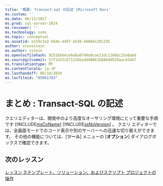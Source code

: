 ```yaml
---
title: '概要: Transact-sql の記述 |Microsoft Docs'
ms.custom: ''
ms.date: 06/13/2017
ms.prod: sql-server-2014
ms.reviewer: ''
ms.technology: ssms
ms.topic: conceptual
ms.assetid: e159c3a3-564e-4487-a538-b608dc29c235
author: stevestein
ms.author: sstein
ms.openlocfilehash: 9251bbb4ce6e8a0749a9cae13dc1166bc25e0a6d
ms.sourcegitcommit: 57f1d15c67113bbadd40861b886d6929aacd3467
ms.translationtype: MT
ms.contentlocale: ja-JP
ms.lasthandoff: 06/18/2020
ms.locfileid: "85061783"
---
```

# <a name="summary-writing-transact-sql"></a>まとめ : Transact-SQL の記述
  クエリエディターは、開発中のより高度なオーサリング環境にとって重要な手順です [!INCLUDE[msCoName](../includes/msconame-md.md)] [!INCLUDE[ssNoVersion](../includes/ssnoversion-md.md)] 。 クエリ エディターでは、全画面モードでのコード表示や別のサーバーへの迅速な切り替えができます。 その他の機能については、[**ツール**] メニューの [**オプション**] ダイアログボックスで確認できます。  
  
## <a name="next-lesson"></a>次のレッスン  
 [レッスン 3:テンプレート、ソリューション、およびスクリプト プロジェクトの操作](../ssms/tutorials/lesson-3-working-with-templates-solutions-and-script-projects.md)  
  
  
